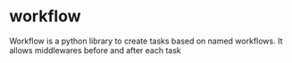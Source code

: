 # workflow
Workflow is a python library to create tasks based on named workflows. It allows middlewares before and after each task 
